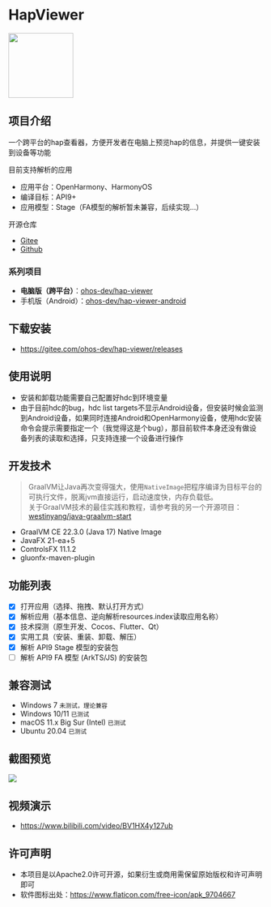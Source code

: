 # HapViewer

<img src="src/main/resources/icon/icon.png" width="128px" />

## 项目介绍

一个跨平台的hap查看器，方便开发者在电脑上预览hap的信息，并提供一键安装到设备等功能

目前支持解析的应用

- 应用平台：OpenHarmony、HarmonyOS
- 编译目标：API9+
- 应用模型：Stage（FA模型的解析暂未兼容，后续实现...）

开源仓库

- [Gitee](https://gitee.com/ohos-dev/hap-viewer)
- [Github](https://github.com/ohos-dev/hap-viewer)

### 系列项目

- **电脑版（跨平台）**：[ohos-dev/hap-viewer](https://gitee.com/ohos-dev/hap-viewer)
- 手机版（Android）：[ohos-dev/hap-viewer-android](https://gitee.com/ohos-dev/hap-viewer-android)

## 下载安装

- https://gitee.com/ohos-dev/hap-viewer/releases

## 使用说明

- 安装和卸载功能需要自己配置好hdc到环境变量
- 由于目前hdc的bug，hdc list targets不显示Android设备，但安装时候会监测到Android设备，如果同时连接Android和OpenHarmony设备，使用hdc安装命令会提示需要指定一个（我觉得这是个bug），那目前软件本身还没有做设备列表的读取和选择，只支持连接一个设备进行操作

## 开发技术

> GraalVM让Java再次变得强大，使用`NativeImage`把程序编译为目标平台的可执行文件，脱离jvm直接运行，启动速度快，内存负载低。  
> 关于GraalVM技术的最佳实践和教程，请参考我的另一个开源项目：[westinyang/java-graalvm-start](https://gitee.com/westinyang/java-graalvm-start)

- GraalVM CE 22.3.0 (Java 17) Native Image
- JavaFX 21-ea+5
- ControlsFX 11.1.2
- gluonfx-maven-plugin

## 功能列表

- [x] 打开应用（选择、拖拽、默认打开方式）
- [x] 解析应用（基本信息、逆向解析resources.index读取应用名称）
- [x] 技术探测（原生开发、Cocos、Flutter、Qt）
- [x] 实用工具（安装、重装、卸载、解压）
- [x] 解析 API9 Stage 模型的安装包
- [ ] 解析 API9 FA 模型 (ArkTS/JS) 的安装包

## 兼容测试

- Windows 7 `未测试，理论兼容`
- Windows 10/11 `已测试`
- macOS 11.x Big Sur (Intel) `已测试`
- Ubuntu 20.04 `已测试`

## 截图预览

![](screenshot/all.png)

## 视频演示

- https://www.bilibili.com/video/BV1HX4y127ub

## 许可声明

- 本项目是以Apache2.0许可开源，如果衍生或商用需保留原始版权和许可声明即可
- 软件图标出处：https://www.flaticon.com/free-icon/apk_9704667
